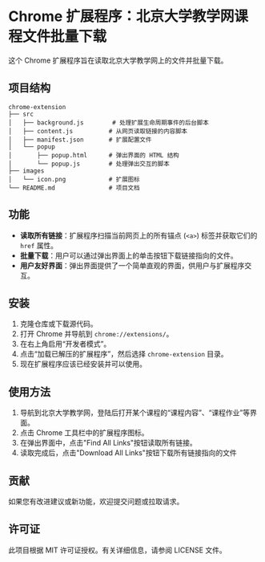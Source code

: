 # Chrome 扩展程序：北京大学教学网课程文件批量下载

这个 Chrome 扩展程序旨在读取北京大学教学网上的文件并批量下载。

## 项目结构

```
chrome-extension
├── src
│   ├── background.js        # 处理扩展生命周期事件的后台脚本
│   ├── content.js          # 从网页读取链接的内容脚本
│   ├── manifest.json       # 扩展配置文件
│   └── popup
│       ├── popup.html      # 弹出界面的 HTML 结构
│       └── popup.js        # 处理弹出交互的脚本
├── images
│   └── icon.png            # 扩展图标
└── README.md               # 项目文档
```

## 功能

- **读取所有链接**：扩展程序扫描当前网页上的所有锚点 (`<a>`) 标签并获取它们的 `href` 属性。
- **批量下载**：用户可以通过弹出界面上的单击按钮下载链接指向的文件。
- **用户友好界面**：弹出界面提供了一个简单直观的界面，供用户与扩展程序交互。

## 安装

1. 克隆仓库或下载源代码。
2. 打开 Chrome 并导航到 `chrome://extensions/`。
3. 在右上角启用“开发者模式”。
4. 点击“加载已解压的扩展程序”，然后选择 `chrome-extension` 目录。
5. 现在扩展程序应该已经安装并可以使用。

## 使用方法

1. 导航到北京大学教学网，登陆后打开某个课程的“课程内容”、“课程作业”等界面。
2. 点击 Chrome 工具栏中的扩展程序图标。
3. 在弹出界面中，点击"Find All Links"按钮读取所有链接。
4. 读取完成后，点击"Download All Links"按钮下载所有链接指向的文件

## 贡献

如果您有改进建议或新功能，欢迎提交问题或拉取请求。

## 许可证

此项目根据 MIT 许可证授权。有关详细信息，请参阅 LICENSE 文件。